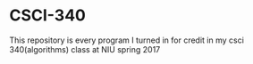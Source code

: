 # CSCI-340
This repository is every program I turned in for credit in my csci 340(algorithms) class at NIU spring 2017
